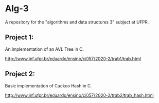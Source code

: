 # Alg-3

A repository for the "algorithms and data structures 3" subject at UFPR.

## Project 1:

An implementation of an AVL Tree in C.

http://www.inf.ufpr.br/eduardo/ensino/ci057/2020-2/trab1/trab.html


## Project 2:

Basic implementation of Cuckoo Hash in C.

http://www.inf.ufpr.br/eduardo/ensino/ci057/2020-2/trab2/trab_hash.html
